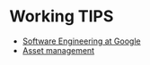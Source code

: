 Working TIPS
======

- [Software Engineering at Google](./Google.md)
- [Asset management](./asset.md)